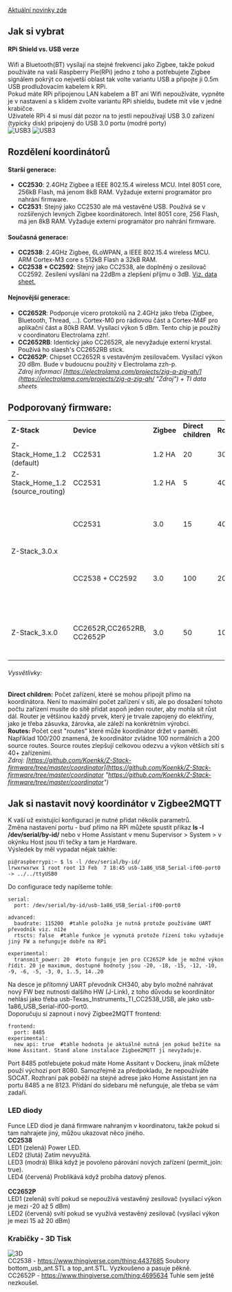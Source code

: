 [Aktuální novinky zde](https://github.com/FixxCZ/Zigbee-Coordinator/blob/main/novinky.md)

  
## Jak si vybrat
#### RPi Shield vs. USB verze
Wifi a Bluetooth(BT) vysílají na stejné frekvenci jako Zigbee, takže pokud používáte na vaší Raspberry Pie(RPi) jedno z toho a potřebujete Zigbee signálem pokrýt co nejvetší oblast tak volte variantu USB a připojte ji 0.5m USB prodlužovacím kabelem k RPi.<br>
Pokud máte RPi připojenou LAN kabelem a BT ani Wifi nepoužíváte, vypněte je v nastavení a s klidem zvolte variantu RPi shieldu, budete mít vše v jedné krabičce. <br>
Uživatelé RPi 4 si musí dát pozor na to jestli nepoužívají USB 3.0 zařízení (typicky disk) pripojený do USB 3.0 portu (modré porty)<br>
![USB3](/img/usb3-blue.jpg)
![USB3](/img/USB3.png)


## Rozdělení koordinátorů
#### Starší generace:
- **CC2530**: 2.4GHz Zigbee a IEEE 802.15.4 wireless MCU. Intel 8051 core, 256kB Flash, má jenom 8kB RAM. Vyžaduje externí programátor pro nahrání firmware.
- **CC2531**: Stejný jako CC2530 ale má vestavěné USB. Používá se v rozšířených levných Zigbee koordinátorech. Intel 8051 core, 256 Flash, má jen 8kB RAM. Vyžaduje externí programátor pro nahrání firmware.

#### Současná generace:
- **CC2538**: 2.4GHz Zigbee, 6LoWPAN, a IEEE 802.15.4 wireless MCU. ARM Cortex-M3 core s 512kB Flash a 32kB RAM.
- **CC2538 + CC2592**: Stejný jako CC2538, ale doplněný o zesilovač CC2592. Zesílení vysílání na 22dBm a zlepšení příjmu o 3dB. [Viz. data sheet.](https://www.ti.com/lit/ds/symlink/cc2592.pdf?ts=1610831220971 "Viz. data sheet.")

#### Nejnovější generace:
- **CC2652R**: Podporuje vícero protokolů na 2.4GHz jako třeba (Zigbee, Bluetooth, Thread, ...). Cortex-M0 pro rádiovou část a Cortex-M4F pro aplikační část a 80kB RAM. Vysílací výkon 5 dBm. Tento chip je použitý v coordinatoru Electrolama zzh!.
- **CC2652RB**: Identický jako CC2652R, ale nevyžaduje externí krystal. Používá ho slaesh's CC2652RB stick.
- **CC2652P**: Chipset CC2652R s vestavěným zesilovačem. Vysílací výkon 20 dBm. Bude v budoucnu použitý v Electrolama zzh-p.<br>
*Zdroj informací [https://electrolama.com/projects/zig-a-zig-ah/](https://electrolama.com/projects/zig-a-zig-ah/ "Zdroj") + TI data sheets*
## Podporovaný firmware:
<table>
  <tr>
    <td><b>Z-Stack</b></td>
    <td><b>Device</b></td>
    <td><b>Zigbee</b></td>
    <td><b>Direct children</b></td>
    <td><b>Routes</b></td>
    <td><b>Notes</b></td>
  </tr>
  <tr>
    <td>Z-Stack_Home_1.2 (default)</td>
    <td>CC2531</td>
    <td>1.2 HA</td>
    <td>20</td>
    <td>30/0</td>
    <td></td>
  </tr>
  <tr>
    <td>Z-Stack_Home_1.2 (source_routing)</td>
    <td>CC2531</td>
    <td>1.2 HA</td>
    <td>5</td>
    <td>40/40</td>
    <td></td>
  </tr>
  <tr>
    <td rowspan="3">Z-Stack_3.0.x</td>
    <td>CC2531</td>
    <td>3.0</td>
    <td>15</td>
    <td>40/0</td>
    <td>
      - <a href="https://github.com/Koenkk/zigbee2mqtt/issues/1445">Discussion #1445</a>
      - Max 40 Zigbee 3.0 devices
    </td>
  </tr>
  <tr>
  </tr>
    <tr>
    <td>CC2538 + CC2592</td>
    <td>3.0</td>
    <td>100</td>
    <td>200/400</td>
    <td>
      - <a href="https://github.com/Koenkk/zigbee2mqtt/issues/1568">Discussion #1568</a>
      - Max 200 Zigbee 3.0 devices
    </td>
  </tr>
  <tr>
    <td rowspan="2">Z-Stack_3.x.0</td>
    <td>CC2652R,CC2652RB, CC2652P</td>
    <td>3.0</td>
    <td>50</td>
    <td>100/200</td>
    <td>
      - <a href="https://github.com/Koenkk/zigbee2mqtt/issues/1429">Discussion #1429</a>
      - Max 200 Zigbee 3.0 devices
    </td>
  </tr>
</table>

###### Vysvětlivky:
**Direct children:** Počet zařízení, které se mohou připojit přímo na koordinátora. Není to maximální počet zařízení v síti, ale po dosažení tohoto počtu zařízení musíte do sítě přidat aspoň jeden router, aby mohla sít růst dál. Router je většinou každý prvek, který je trvale zapojený do elektřiny, jako je třeba zásuvka, žárovka, ale záleží na konkrétním výrobci.<br>
**Routes:** Počet cest "routes" které může koordinátor držet v paměti. Například 100/200 znamená, že koordinátor zvládne 100 normálních a 200 source routes. Source routes zlepšují celkovou odezvu a výkon větších sítí s 40+ zařízeními.<br>
*Zdroj: [https://github.com/Koenkk/Z-Stack-firmware/tree/master/coordinator](https://github.com/Koenkk/Z-Stack-firmware/tree/master/coordinator "https://github.com/Koenkk/Z-Stack-firmware/tree/master/coordinator")*

## Jak si nastavit nový koordinátor v Zigbee2MQTT
K vaší už existující konfiguraci je nutné přidat několik parametrů.<br>
Změna nastavení portu - buď přímo na RPi můžete spustit příkaz **ls -l /dev/serial/by-id/** nebo v Home Assistant v menu Supervisor > System > v okýnku Host jsou tři tečky a tam je Hardware.<br>
Výsledek by měl vypadat nějak takhle:
```
pi@raspberrypi:~ $ ls -l /dev/serial/by-id/
lrwxrwxrwx 1 root root 13 Feb  7 18:45 usb-1a86_USB_Serial-if00-port0 -> ../../ttyUSB0
```
Do configurace tedy napíšeme tohle:
```
serial:
  port: /dev/serial/by-id/usb-1a86_USB_Serial-if00-port0

advanced:
  baudrate: 115200  #tahle položka je nutná protože používáme UART převodník viz. níže
  rtscts: false  #tahle funkce je vypnutá protože řízení toku vyžaduje jiný FW a nefunguje dobře na RPi

experimental:
  transmit_power: 20  #toto funguje jen pro CC2652P kde je možné výkon řídit. 20 je maximum, dostupné hodnoty jsou -20, -18, -15, -12, -10, -9, -6, -5, -3, 0, 1..5, 14..20
```
Na desce je přítomný UART převodník CH340, aby bylo možné nahrávat nový FW bez nutnosti dalšího HW (J-Link), z toho důvodu se koordinátor nehlásí jako třeba usb-Texas_Instruments_TI_CC2538_USB, ale jako usb-1a86_USB_Serial-if00-port0.<br>
Doporučuju si zapnout i nový Zigbee2MQTT frontend:
```
frontend:
  port: 8485
experimental:
  new_api: true  #tahle hodnota je aktuálně nutná jen pokud bežíte na Home Assitant. Stand alone instalace Zigbee2MQTT ji nevyžaduje.
``` 
Port 8485 potřebujete pokud máte Home Assitant v Dockeru, jinak můžete použí výchozí port 8080. Samozřejmě za předpokladu, že nepoužíváte SOCAT. Rozhraní pak poběží na stejné adrese jako Home Assistant jen na portu 8485 a ne 8123. Přídání do sidebaru mě nefunguje, ale třeba se vám zadaří.

### LED diody
Funce LED diod je daná firmware nahraným v koordinatoru, takže pokud si tam nahrajete jiný, můžou ukazovat něco jiného.<br>
**CC2538** <br>
LED1 (zelená) Power LED.<br>
LED2 (žlutá) Zatím nevyužitá.<br>
LED3 (modrá) Bliká když je povoleno párování nových zařízení (permit_join: true).<br>
LED4 (červená) Problikává když probíha datový přenos.<br>
<br>
**CC2652P** <br>
LED1 (zelená) svítí pokud se nepoužívá vestavěný zesilovač (vysílací výkon je mezi -20 až 5 dBm)<br>
LED2 (červená) svítí pokud se využívá vestavěný zesilovač (vysílací výkon je mezi 15 až 20 dBm)<br>

### Krabičky - 3D Tisk
![3D](/img/Pouzdra.png)<br>
CC2538 - https://www.thingiverse.com/thing:4437685 Soubory bottom_usb_ant.STL a top_ant.STL. Vyzkoušeno a pasuje pěkně.<br>
CC2652P - https://www.thingiverse.com/thing:4695634 Tuhle sem ještě nezkoušel.
